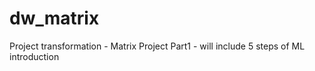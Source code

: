 # dw_matrix
Project transformation - Matrix
Project Part1 - will include 5 steps of ML introduction
